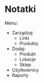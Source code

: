 # Notatki

Menu:

- Zarządzaj
  - Linki
  - Produkty
- Dodaj:
  - Produkt
  - Lokacje
  - Sklep
- Użytkownicy
- Raporty
